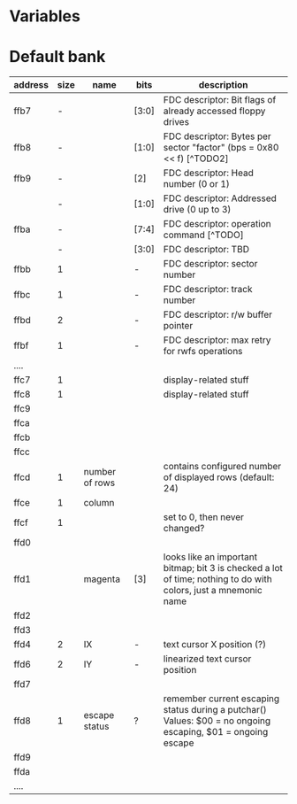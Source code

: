 # Variables

# Default bank

| address | size | name           | bits  | description                                                                                                     |
| ------- | ---- | -------------- | ----- | --------------------------------------------------------------------------------------------------------------- |
| ffb7    | -    |                | [3:0] | FDC descriptor: Bit flags of already accessed floppy drives                                                     |
| ffb8    | -    |                | [1:0] | FDC descriptor: Bytes per sector "factor" (bps = 0x80 << f) [^TODO2]                                            |
| ffb9    | -    |                | [2]   | FDC descriptor: Head number (0 or 1)                                                                            |
|         | -    |                | [1:0] | FDC descriptor: Addressed drive (0 up to 3)                                                                     |
| ffba    | -    |                | [7:4] | FDC descriptor: operation command [^TODO]                                                                       |
|         | -    |                | [3:0] | FDC descriptor: TBD                                                                                             |
| ffbb    | 1    |                | -     | FDC descriptor: sector number                                                                                   |
| ffbc    | 1    |                | -     | FDC descriptor: track number                                                                                    |
| ffbd    | 2    |                | -     | FDC descriptor: r/w buffer pointer                                                                              |
| ffbf    | 1    |                | -     | FDC descriptor: max retry for rwfs operations                                                                   |
| ....    |      |                |       |                                                                                                                 |
| ffc7    | 1    |                |       | display-related stuff                                                                                           |
| ffc8    | 1    |                |       | display-related stuff                                                                                           |
| ffc9    |      |                |       |                                                                                                                 |
| ffca    |      |                |       |                                                                                                                 |
| ffcb    |      |                |       |                                                                                                                 |
| ffcc    |      |                |       |                                                                                                                 |
| ffcd    | 1    | number of rows |       | contains configured number of displayed rows (default: 24)                                                      |
| ffce    | 1    | column         |       |                                                                                                                 |
| ffcf    | 1    |                |       | set to 0, then never changed?                                                                                   |
| ffd0    |      |                |       |                                                                                                                 |
| ffd1    |      | magenta        | [3]   | looks like an important bitmap; bit 3 is checked a lot of time; nothing to do with colors, just a mnemonic name |
| ffd2    |      |                |       |                                                                                                                 |
| ffd3    |      |                |       |                                                                                                                 |
| ffd4    | 2    | IX             | -     | text cursor X position (?)                                                                                      |
| ffd6    | 2    | IY             | -     | linearized text cursor position                                                                                 |
| ffd7    |      |                |       |                                                                                                                 |
| ffd8    | 1    | escape status  | ?     | remember current escaping status during a putchar() Values: $00 = no ongoing escaping, $01 = ongoing escape     |
| ffd9    |      |                |       |                                                                                                                 |
| ffda    |      |                |       |                                                                                                                 |
| ....    |      |                |       |                                                                                                                 |
